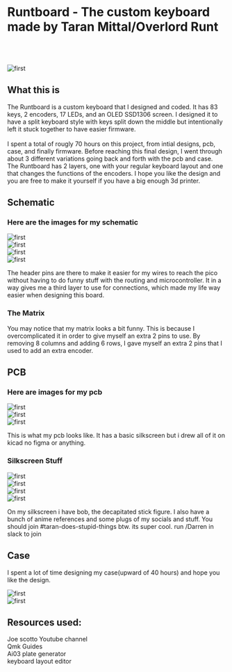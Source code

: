 # Runtboard - The custom keyboard made by Taran Mittal/Overlord Runt
\
\
\
![first](assets/img1.png)

## What this is
The Runtboard is a custom keyboard that I designed and coded. It has 83 keys, 2 encoders, 17 LEDs, and an OLED SSD1306 screen. I designed it to have a split keyboard style with keys split down the middle but intentionally left it stuck together to have easier firmware.\
\
I spent a total of rougly 70 hours on this project, from intial designs, pcb, case, and finally firmware. Before reaching this final design, I went through about 3 different variations going back and forth with the pcb and case.\
The Runtboard has 2 layers, one with your regular keyboard layout and one that changes the functions of the encoders. I hope you like the design and you are free to make it yourself if you have a big enough 3d printer.

## Schematic
### Here are the images for my schematic
![first](assets/S1.png)\
![first](assets/Schematic.png)\
![first](assets/matrix.png)\
![first](assets/leds.png)

The header pins are there to make it easier for my wires to reach the pico without having to do funny stuff with the routing and microcontroller. It in a way gives me a third layer to use for connections, which made my life way easier when designing this board.

### The Matrix
You may notice that my matrix looks a bit funny. This is because I overcomplicated it in order to give myself an extra 2 pins to use. By removing 8 columns and adding 6 rows, I gave myself an extra 2 pins that I used to add an extra encoder.

## PCB
### Here are images for my pcb
![first](assets/pcbs.png)\
![first](assets/cb2.png)\
![first](assets/pcb1.png)

This is what my pcb looks like. It has a basic silkscreen but i drew all of it on kicad no figma or anything.


### Silkscreen Stuff
![first](assets/12.png)\
![first](assets/bob.png)\
![first](assets/back.png)\
![first](assets/agas.png)

On my silkscreen i have bob, the decapitated stick figure. I also have a bunch of anime references and some plugs of my socials and stuff. You should join #taran-does-stupid-things btw. its super cool. run /Darren in slack to join


## Case
I spent a lot of time designing my case(upward of 40 hours) and hope you like the design.

![first](assets/img1.png)\
![first](assets/topoff.png)

## Resources used:
Joe scotto Youtube channel\
Qmk Guides\
Ai03 plate generator\
keyboard layout editor
